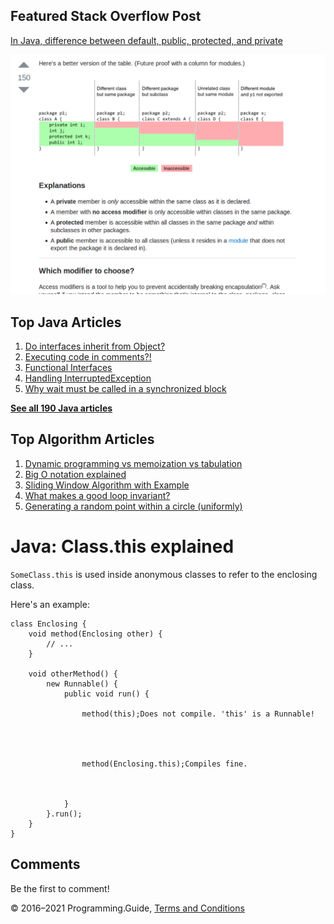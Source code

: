 <span class="underline"></span>

<span class="underline"></span>

Featured Stack Overflow Post
----------------------------

[In Java, difference between default, public, protected, and private](https://stackoverflow.com/a/33627846/276052)  
  
[<img src="../images/so-featured-33627846.png" alt="StackOverflow screenshot thumbnail" class="screenshot" />](https://stackoverflow.com/a/33627846/276052)

<span class="underline"></span>

Top Java Articles
-----------------

1.  [Do interfaces inherit from Object?](do-interfaces-inherit-from-object.html)
2.  [Executing code in comments?!](executing-code-in-comments.html)
3.  [Functional Interfaces](functional-interfaces.html)
4.  [Handling InterruptedException](handling-interrupted-exceptions.html)
5.  [Why wait must be called in a synchronized block](why-wait-must-be-in-synchronized.html)

[**See all 190 Java articles**](index.html)

Top Algorithm Articles
----------------------

1.  [Dynamic programming vs memoization vs tabulation](../dynamic-programming-vs-memoization-vs-tabulation.html)
2.  [Big O notation explained](../big-o-notation-explained.html)
3.  [Sliding Window Algorithm with Example](../sliding-window-example.html)
4.  [What makes a good loop invariant?](../what-makes-a-good-loop-invariant.html)
5.  [Generating a random point within a circle (uniformly)](../random-point-within-circle.html)

Java: Class.this explained
==========================

`SomeClass.this` is used inside anonymous classes to refer to the enclosing class.

Here's an example:

    class Enclosing {
        void method(Enclosing other) {
            // ...
        }

        void otherMethod() {
            new Runnable() {
                public void run() {

                    method(this);Does not compile. 'this' is a Runnable!




                    method(Enclosing.this);Compiles fine.



                }
            }.run();
        }
    }

Comments
--------

Be the first to comment!

© 2016–2021 Programming.Guide, [Terms and Conditions](../terms-and-conditions.html)

